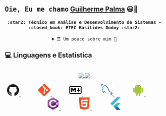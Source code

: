 <!--https://github.com/iuricode/readme-template/blob/main/README-profile/vanessaswerts.md Base boa
https://dev.to/envoy_/150-badges-for-github-pnk bages-->
<!--<img alt="GitHub" src="https://img.shields.io/badge/LinkedIn-0077B5?style=for-the-badge&logo=linkedin&logoColor=white" /> -->

##  <samp>Oie, Eu me chamo</samp> [Guilherme Palma](#home) :smiley:👋

<h4 align="center" id="home">
   <samp>:star2: Técnico em Análise e Desenvolvimento de Sistemas - :closed_book: <b>ETEC Basilides Godoy</b> :star2:</samp>
</h4>


<details align="center" id="home_menu">   
   <summary><samp>&#9776; Um pouco sobre mim 💬</samp></summary>   
      
   <div align="start">
      <br />
      <ul>
         <li>🚀 <b>Skills:</b></li>
         <ul>
            <li><b>Aplicações e Dados</b></li>
            <img alt="Java" 
                 src="https://img.shields.io/badge/-Java%20(Android)-333333?style=flat-square&logo=Android&logoColor=sucess" /> 
            <img alt="C#" 
                 src="https://img.shields.io/badge/-C%23-333333?style=flat-square&logo=Csharp&logoColor=f6f6f6" />
            <img alt="ASP .NET" 
                 src="https://img.shields.io/badge/-Asp%20.NET-333333?style=flat-square&logo=.net&logoColor=ffffff" />
            <img alt="MySQL" 
                 src="https://img.shields.io/badge/-MySQL-333333?style=flat-square&logo=MySQL" />
            <img alt="SQLite" 
                 src="https://img.shields.io/badge/SQLite-333333?style=flat-square&logo=sqlite&logoColor=blue" />
            <img alt="Markdown" 
                 src="https://img.shields.io/badge/-Markdown-333333?style=flat-square&logo=markdown&logoColor=white" />
            <img alt="JUnit" 
                 src="https://img.shields.io/badge/-JUnit-333333?style=flat&logo=jest" />
         </ul>
         <ul>
            <li><b>Ferramentas de Desenvolvimento</b></li>
               <img alt="Android Studio" 
                    src="https://img.shields.io/badge/-Android%20Studio-333333?style=flat-square&logo=AndroidStudio" /> 
               <img alt="Visual Studio" 
                    src="https://img.shields.io/badge/-Visual%20Studio-333333?style=flat-square&logo=VisualStudio&logoColor=cc00cc" />
               <img alt="Visual Studio Code" 
                    src="https://img.shields.io/badge/-Visual%20Studio%20Code-333333?style=flat-square&logo=VisualStudioCode&logoColor=blue" />
               <img alt="Trello" 
                    src="https://img.shields.io/badge/-Trello-333333?style=flat-square&logo=trello&logoColor=blue" />
               <img alt="Eclipse" 
                    src="https://img.shields.io/badge/-Eclipse-333333?style=flat-square&logo=eclipse&logoColor=cc55cc" />
         </ul>
         <ul>
            <li><b>DevOps</b></li>
               <img alt="Git" 
                    src="https://img.shields.io/badge/-Git-333333?style=flat-square&logo=git" />
               <img alt="GitHub" 
                    src="https://img.shields.io/badge/-GitHub-333333?style=flat-square&logo=github" /> 
               <img alt="Heroku" 
                    src="https://img.shields.io/badge/-Heroku-333333?style=flat-square&logo=heroku&logoColor=cc00cc" />
               <img alt="Postman" 
                    src="https://img.shields.io/badge/-Postman-333333?style=flat-square&logo=postman" />
               <img alt="Swagger" 
                    src="https://img.shields.io/badge/-Swagger-333333?style=flat-square&logo=swagger" />
               <img alt="Docker" 
                    src="https://img.shields.io/badge/-Docker-333333?style=flat-square&logo=docker" />
         </ul>
         <li>🔥 <b>Interessado em Aprender:</b> Flutter, TypeScript, Kotlin, HTML/CSS, JavaScript, Pyton e Machine Learning</li>
         <li>🌎 Onde me encontrar</li>
         <ul>
            <a href="mailto:guippalma@gmail.com" target="_blank"><img alt="Email" 
                    src="https://img.shields.io/badge/Gmail-333333?style=flat-square&logo=gmail&logoColor=red" /></a>
            <a href="mailto:guilherme.palma8@etec.sp.gov.br" target="_blank"><img alt="Email" 
                    src="https://img.shields.io/badge/Microsoft_Outlook-333333?style=flat-square&logo=microsoft-outlook&logoColor=blue" /></a>  
         </ul>
      </ul>
   </div>
   
   <br/>

   <p align="center">
     <a href="https://github.com/GuilhermePalma" target="_blank">
         <img alt="Estatisticas GitHub" align="center" 
              src="https://github-readme-stats.vercel.app/api?username=guilhermePalma&count_private=true&show_icons=true" />
     </a>
   </p>

   <p align="center">
      :page_with_curl: Acesse meu <a target="_blank" href="#home">Currículo</a> ou <a target="_blank" href="Projects.md">Veja meus Projetos</a>
      <br/>
      <a href="https://github.com/GuilhermePalma/GuilhermePalma/blob/main/English_README.md">English Version Here</a> or 
         <a href="https://github.com/GuilhermePalma/GuilhermePalma/blob/main/Français_README.md">Version Française Ici</a>
   </p>
</details>
   

## :computer: Linguagens e Estatística

<br />

<div align="center">   
   
   <a href="https://wakatime.com/@guilhermePalma" target="_blank">
      <img align="center" height="190"
           src="https://github-readme-stats.vercel.app/api/wakatime?username=guilhermePalma&langs_count=7&layout=compact" />
   </a>
   <a href="https://github.com/GuilhermePalma?tab=repositories" target="_blank">
      <!--JavaScript foi retirado das Linguagens mais Usadas, pois ele só esta sendo 
         criado nos repositorios ASP.NET, mas não estou programando -->
      <img align="center" height="190"
           src="https://github-readme-stats.vercel.app/api/top-langs/?username=guilhermePalma&langs_count=6&layout=compact&hide=javascript" />
   </a>
   
   <br />
   <br />
   
   <a title="Repositorios" href="https://github.com/GuilhermePalma?tab=repositories" target="_blank">
      <img height="40" alt="Repositorios" 
           src="https://raw.githubusercontent.com/devicons/devicon/master/icons/github/github-original.svg">
   </a>
   &nbsp;&nbsp;&nbsp;&nbsp;&nbsp;&nbsp;&nbsp;&nbsp;&nbsp;&nbsp;&nbsp;&nbsp;&nbsp;
   <a title="Git" href="https://github.com/GuilhermePalma?tab=repositories" target="_blank">
      <img height="40" alt="Git" 
           src="https://raw.githubusercontent.com/devicons/devicon/master/icons/git/git-original.svg">
   </a>
   &nbsp;&nbsp;&nbsp;&nbsp;&nbsp;&nbsp;&nbsp;&nbsp;&nbsp;&nbsp;&nbsp;&nbsp;&nbsp;
   <a title="Markdown" href="https://github.com/GuilhermePalma?tab=repositories" target="_blank">
      <img height="40" alt="Markdown" 
           src="https://raw.githubusercontent.com/devicons/devicon/master/icons/markdown/markdown-original.svg">
   </a>
   &nbsp;&nbsp;&nbsp;&nbsp;&nbsp;&nbsp;&nbsp;&nbsp;&nbsp;&nbsp;&nbsp;&nbsp;&nbsp;
   <a title="MySql" href="https://github.com/GuilhermePalma?tab=repositories" target="_blank">
      <img height="40" alt="MySql" 
           src="https://raw.githubusercontent.com/devicons/devicon/master/icons/mysql/mysql-original.svg">
   </a>
   &nbsp;&nbsp;&nbsp;&nbsp;&nbsp;&nbsp;&nbsp;&nbsp;&nbsp;&nbsp;&nbsp;&nbsp;&nbsp;
   <a title="Java Android" href="https://github.com/GuilhermePalma?tab=repositories&language=java" target="_blank">
      <img height="40" alt="Java Android" 
           src="https://raw.githubusercontent.com/devicons/devicon/master/icons/android/android-plain.svg">
   </a>
   &nbsp;&nbsp;&nbsp;&nbsp;&nbsp;&nbsp;&nbsp;&nbsp;&nbsp;&nbsp;&nbsp;&nbsp;&nbsp;
   <a title="C#" href="https://github.com/GuilhermePalma?tab=c%23" target="_blank">
      <img height="40" alt="C#" 
           src="https://raw.githubusercontent.com/devicons/devicon/master/icons/csharp/csharp-original.svg">
   </a>
   &nbsp;&nbsp;&nbsp;&nbsp;&nbsp;&nbsp;&nbsp;&nbsp;&nbsp;&nbsp;&nbsp;&nbsp;&nbsp;
   <a title="HTML" href="https://github.com/GuilhermePalma?tab=repositories" target="_blank">
      <img height="40" alt="HTML" 
           src="https://raw.githubusercontent.com/devicons/devicon/master/icons/html5/html5-original.svg">
   </a>
   &nbsp;&nbsp;&nbsp;&nbsp;&nbsp;&nbsp;&nbsp;&nbsp;&nbsp;&nbsp;&nbsp;&nbsp;&nbsp;
   <a title="Dart e Flutter" href="https://github.com/GuilhermePalma?tab=dart" target="_blank">
      <img height="40" alt="Dart e Flutter" 
           src="https://raw.githubusercontent.com/devicons/devicon/master/icons/flutter/flutter-original.svg">
   </a>
</div>

